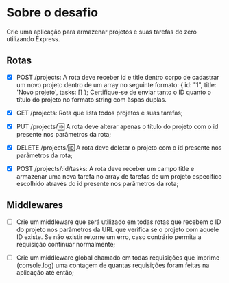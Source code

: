 # Sobre o desafio

Crie uma aplicação para armazenar projetos e suas tarefas do zero utilizando Express.

## Rotas

- [x] POST /projects: A rota deve receber id e title dentro corpo de cadastrar um novo projeto dentro de um array no seguinte formato: { id: "1", title: 'Novo projeto', tasks: [] }; Certifique-se de enviar tanto o ID quanto o título do projeto no formato string com àspas duplas.

- [x] GET /projects: Rota que lista todos projetos e suas tarefas;

- [x] PUT /projects/:id: A rota deve alterar apenas o título do projeto com o id presente nos parâmetros da rota;

- [x] DELETE /projects/:id: A rota deve deletar o projeto com o id presente nos parâmetros da rota;

- [x] POST /projects/:id/tasks: A rota deve receber um campo title e armazenar uma nova tarefa no array de tarefas de um projeto específico escolhido através do id presente nos parâmetros da rota;

## Middlewares

- [ ] Crie um middleware que será utilizado em todas rotas que recebem o ID do projeto nos parâmetros da URL que verifica se o projeto com aquele ID existe. Se não existir retorne um erro, caso contrário permita a requisição continuar normalmente;

- [ ] Crie um middleware global chamado em todas requisições que imprime (console.log) uma contagem de quantas requisições foram feitas na aplicação até então;
